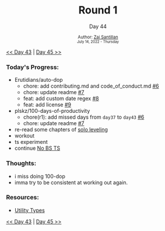 <div align="center">
  <h1>Round 1</h1>
  <p>Day 44</p>
  <sub>
    Author: <a href="https://github.com/plskz" target="_blank">Zai Santillan</a>
    <br>
    <small>July 14, 2022 - Thursday</small>
  </sub>
</div>

[<< Day 43](day043.md) | [Day 45 >>](day045.md)

### Today's Progress:

- Erutidians/auto-dop
  - chore: add contributing.md and code_of_conduct.md [#6](https://github.com/Erutidians/auto-dop/pull/6)
  - chore: update readme [#7](https://github.com/Erutidians/auto-dop/pull/7)
  - feat: add custom date regex [#8](https://github.com/Erutidians/auto-dop/pull/8)
  - feat: add license [#9](https://github.com/Erutidians/auto-dop/pull/9)
- plskz/100-days-of-productivity
  - chore(r1): add missed days from `day37` to `day43` [#6](https://github.com/plskz/100-days-of-productivity/pull/6)
  - chore: update readme [#7](https://github.com/plskz/100-days-of-productivity/pull/7)
- re-read some chapters of [solo leveling](https://anilist.co/manga/105398/Solo-Leveling/)
- workout
- ts experiment
- continue [No BS TS](https://youtube.com/playlist?list=PLNqp92_EXZBJYFrpEzdO2EapvU0GOJ09n)

### Thoughts:

- i miss doing 100-dop
- imma try to be consistent at working out again.

### Resources:

- [Utility Types](https://www.typescriptlang.org/docs/handbook/utility-types.html)

[<< Day 43](day043.md) | [Day 45 >>](day045.md)
